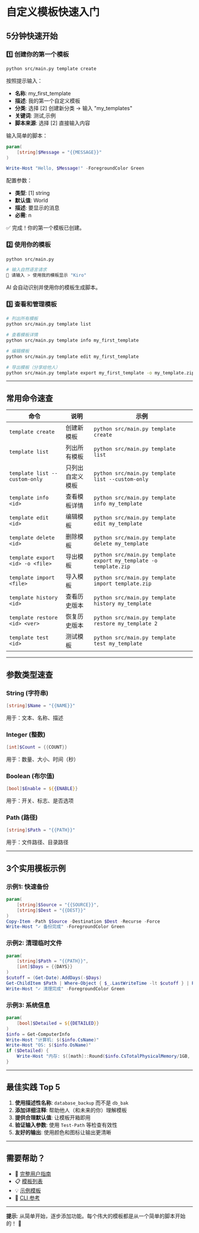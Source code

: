 # 自定义模板快速入门

## 5分钟快速开始

### 1️⃣ 创建你的第一个模板

```bash
python src/main.py template create
```

按照提示输入：
- **名称**: my_first_template
- **描述**: 我的第一个自定义模板
- **分类**: 选择 [2] 创建新分类 → 输入 "my_templates"
- **关键词**: 测试,示例
- **脚本来源**: 选择 [2] 直接输入内容

输入简单的脚本：
```powershell
param(
    [string]$Message = "{{MESSAGE}}"
)

Write-Host "Hello, $Message!" -ForegroundColor Green
```

配置参数：
- **类型**: [1] string
- **默认值**: World
- **描述**: 要显示的消息
- **必需**: n

✅ 完成！你的第一个模板已创建。

### 2️⃣ 使用你的模板

```bash
python src/main.py

# 输入自然语言请求
💬 请输入 > 使用我的模板显示 "Kiro"
```

AI 会自动识别并使用你的模板生成脚本。

### 3️⃣ 查看和管理模板

```bash
# 列出所有模板
python src/main.py template list

# 查看模板详情
python src/main.py template info my_first_template

# 编辑模板
python src/main.py template edit my_first_template

# 导出模板（分享给他人）
python src/main.py template export my_first_template -o my_template.zip
```

---

## 常用命令速查

| 命令 | 说明 | 示例 |
|------|------|------|
| `template create` | 创建新模板 | `python src/main.py template create` |
| `template list` | 列出所有模板 | `python src/main.py template list` |
| `template list --custom-only` | 只列出自定义模板 | `python src/main.py template list --custom-only` |
| `template info <id>` | 查看模板详情 | `python src/main.py template info my_template` |
| `template edit <id>` | 编辑模板 | `python src/main.py template edit my_template` |
| `template delete <id>` | 删除模板 | `python src/main.py template delete my_template` |
| `template export <id> -o <file>` | 导出模板 | `python src/main.py template export my_template -o template.zip` |
| `template import <file>` | 导入模板 | `python src/main.py template import template.zip` |
| `template history <id>` | 查看历史版本 | `python src/main.py template history my_template` |
| `template restore <id> <ver>` | 恢复历史版本 | `python src/main.py template restore my_template 2` |
| `template test <id>` | 测试模板 | `python src/main.py template test my_template` |

---

## 参数类型速查

### String (字符串)
```powershell
[string]$Name = "{{NAME}}"
```
用于：文本、名称、描述

### Integer (整数)
```powershell
[int]$Count = {{COUNT}}
```
用于：数量、大小、时间（秒）

### Boolean (布尔值)
```powershell
[bool]$Enable = ${{ENABLE}}
```
用于：开关、标志、是否选项

### Path (路径)
```powershell
[string]$Path = "{{PATH}}"
```
用于：文件路径、目录路径

---

## 3个实用模板示例

### 示例1: 快速备份
```powershell
param(
    [string]$Source = "{{SOURCE}}",
    [string]$Dest = "{{DEST}}"
)
Copy-Item -Path $Source -Destination $Dest -Recurse -Force
Write-Host "✓ 备份完成" -ForegroundColor Green
```

### 示例2: 清理临时文件
```powershell
param(
    [string]$Path = "{{PATH}}",
    [int]$Days = {{DAYS}}
)
$cutoff = (Get-Date).AddDays(-$Days)
Get-ChildItem $Path | Where-Object { $_.LastWriteTime -lt $cutoff } | Remove-Item -Force
Write-Host "✓ 清理完成" -ForegroundColor Green
```

### 示例3: 系统信息
```powershell
param(
    [bool]$Detailed = ${{DETAILED}}
)
$info = Get-ComputerInfo
Write-Host "计算机: $($info.CsName)"
Write-Host "OS: $($info.OsName)"
if ($Detailed) {
    Write-Host "内存: $([math]::Round($info.CsTotalPhysicalMemory/1GB, 2)) GB"
}
```

---

## 最佳实践 Top 5

1. **使用描述性名称**: `database_backup` 而不是 `db_bak`
2. **添加详细注释**: 帮助他人（和未来的你）理解模板
3. **提供合理默认值**: 让模板开箱即用
4. **验证输入参数**: 使用 `Test-Path` 等检查有效性
5. **友好的输出**: 使用颜色和图标让输出更清晰

---

## 需要帮助？

- 📖 [完整用户指南](custom-template-guide.md)
- 📋 [模板列表](../templates/README.md)
- 💡 [示例模板](../templates/custom/examples/)
- 🔧 [CLI 参考](template-cli-reference.md)

---

**提示**: 从简单开始，逐步添加功能。每个伟大的模板都是从一个简单的脚本开始的！ 🚀
